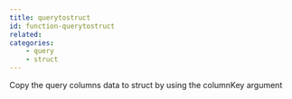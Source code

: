 ```yaml
---
title: querytostruct
id: function-querytostruct
related:
categories:
    - query
    - struct
---
```


Copy the query columns data to struct by using the columnKey argument